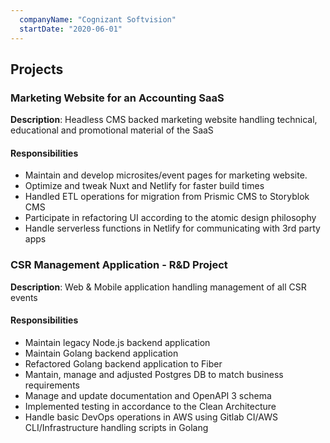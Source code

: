 ```yaml
---
  companyName: "Cognizant Softvision"
  startDate: "2020-06-01"
---
```


## Projects

### Marketing Website for an Accounting SaaS

**Description**: Headless CMS backed marketing website handling technical, educational and promotional material of the SaaS

#### Responsibilities
- Maintain and develop microsites/event pages for marketing website.
- Optimize and tweak Nuxt and Netlify for faster build times
- Handled ETL operations for migration from Prismic CMS to Storyblok CMS
- Participate in refactoring UI according to the atomic design philosophy
- Handle serverless functions in Netlify for communicating with 3rd party apps

### CSR Management Application - R&D Project

**Description**: Web & Mobile application handling management of all CSR events

#### Responsibilities
- Maintain legacy Node.js backend application
- Maintain Golang backend application
- Refactored Golang backend application to Fiber
- Mantain, manage and adjusted Postgres DB to match business requirements
- Manage and update documentation and OpenAPI 3 schema
- Implemented testing in accordance to the Clean Architecture
- Handle basic DevOps operations in AWS using Gitlab CI/AWS CLI/Infrastructure handling scripts in Golang
